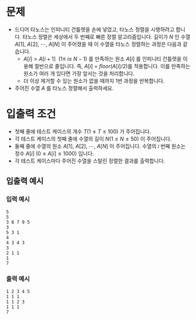 # 문제
* 드디어 타노스는 인피니티 건틀렛을 손에 넣었고, 타노스 정렬을 시행하려고 합니다. 타노스 정렬은 세상에서 두 번째로 빠른 정렬 알고리즘입니다. 길이가 $N$ 인 수열 $A[1],\ A[2],\ \cdots ,\ A[N]$ 이 주어졌을 때 이 수열을 타노스 정렬하는 과정은 다음과 같습니다.   
  * $A[i]\gt A[i+1]\ \ (1\le\ i\le\ N-1)$ 를 만족하는 원소 $A[i]$ 를 인피니티 건틀렛을 이용해 절반으로 줄입니다. 즉, $A[i]\ =\ floor(A[i]/2)$를 적용합니다. 이를 만족하는 원소가 여러 개 있다면 가장 앞서는 것을 처리합니다.
  * 더 이상 제거할 수 있는 원소가 없을 때까지 1번 과정을 반복합니다.
* 주어진 수열 $A$ 를 타노스 정렬해서 출력하세요.
   
# 입출력 조건
* 첫째 줄에 테스트 케이스의 개수 $T(1\le T\le 100)$ 가 주어집니다.
* 각 테스트 케이스의 첫째 줄에 수열의 길이 $N(1\le N\le 50)$ 이 주어집니다.
* 둘째 줄에 수열의 원소 $A[1],\ A[2],\ \cdots ,\ A[N]$ 이 주어집니다. 수열의 $i$ 번째 원소는 정수 $A[i]\ (0\le A[i]\le 1000)$ 입니다.
* 각 테스트 케이스마다 주어진 수열을 스탈린 정렬한 결과를 출력합니다.
   
## 입출력 예시
### 입력 예시
```
5
5
3 8 7 9 5
3
5 3 1
4
4 3 4 3
3
2 1 1
1
7
```
### 출력 예시
```
1 2 3 4 5
1 1 1
1 1 2 3
1 1 1
7
```
